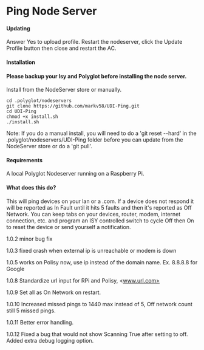 # Ping Node Server

#### Updating

Answer Yes to upload profile. Restart the nodeserver, click the Update Profile button then close and restart the AC.

#### Installation

#### Please backup your Isy and Polyglot before installing the node server.

Install from the NodeServer store or manually.

    cd .polyglot/nodeservers
    git clone https://github.com/markv58/UDI-Ping.git
    cd UDI-Ping
    chmod +x install.sh
    ./install.sh

Note: If you do a manual install, you will need to do a 'git reset --hard' in the .polyglot/nodeservers/UDI-Ping folder before you can update from the NodeServer store or do a 'git pull'.

#### Requirements

A local Polyglot Nodeserver running on a Raspberry Pi.

#### What does this do?

This will ping devices on your lan or a .com. If a device does not respond it will be reported as In Fault until it hits 5 faults and then it's reported as Off Network. You can keep tabs on your devices, router, modem, internet connection, etc. and program an ISY controlled switch to cycle Off then On to reset the device or send yourself a notification.

1.0.2 minor bug fix

1.0.3 fixed crash when external ip is unreachable or modem is down

1.0.5 works on Polisy now, use ip instead of the domain name. Ex. 8.8.8.8 for Google

1.0.8 Standardize url input for RPi and Polisy, <www.url.com>

1.0.9 Set all as On Network on restart.

1.0.10 Increased missed pings to 1440 max instead of 5, Off network count still 5 missed pings.

1.0.11 Better error handling.

1.0.12 Fixed a bug that would not show Scanning True after setting to off. Added extra debug logging option.
